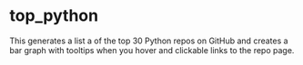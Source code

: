 # top_python

This generates a list a of the top 30 Python repos on GitHub and creates a bar graph with tooltips when you hover and clickable links to the repo page. 

